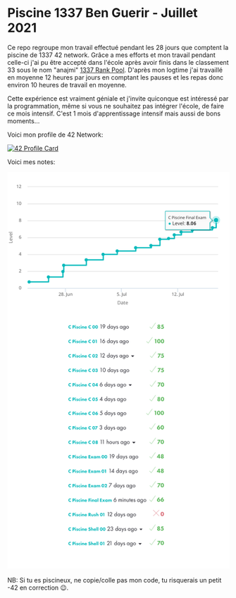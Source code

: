 # Piscine 1337 Ben Guerir - Juillet 2021

Ce repo regroupe mon travail effectué pendant les 28 jours que comptent la piscine de 1337 42 network. Grâce a mes efforts et mon travail pendant celle-ci j'ai pu être accepté dans l'école après avoir finis dans le classement 33 sous le nom "anajmi" [1337 Rank Pool](https://najmiachraf.github.io/1337Rank_Pool/Charts_Benguerire.html). D'après mon logtime j'ai travaillé en moyenne 12 heures par jours en comptant les pauses et les repas donc environ 10 heures de travail en moyenne.

Cette expérience est vraiment géniale et j'invite quiconque est intéressé par la programmation, même si vous ne souhaitez pas intégrer l'école, de faire ce mois intensif. C'est 1 mois d'apprentissage intensif mais aussi de bons moments...

Voici mon profile de 42 Network:

[![42 Profile Card](https://1337-readme.vercel.app/api/profile?cursus=c-piscine&dark=true&login=anajmi)](https://github.com/mohouyizme/1337-readme)

Voici mes notes:

![](1337_Picsine.png)

NB: Si tu es piscineux, ne copie/colle pas mon code, tu risquerais un petit -42 en correction 😉.